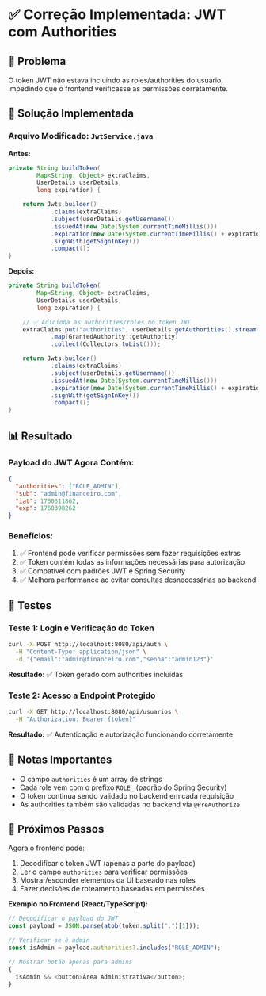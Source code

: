 # ✅ Correção Implementada: JWT com Authorities

## 🎯 Problema

O token JWT não estava incluindo as roles/authorities do usuário, impedindo que o frontend verificasse as permissões corretamente.

## 🔧 Solução Implementada

### Arquivo Modificado: `JwtService.java`

**Antes:**

```java
private String buildToken(
        Map<String, Object> extraClaims,
        UserDetails userDetails,
        long expiration) {

    return Jwts.builder()
            .claims(extraClaims)
            .subject(userDetails.getUsername())
            .issuedAt(new Date(System.currentTimeMillis()))
            .expiration(new Date(System.currentTimeMillis() + expiration))
            .signWith(getSignInKey())
            .compact();
}
```

**Depois:**

```java
private String buildToken(
        Map<String, Object> extraClaims,
        UserDetails userDetails,
        long expiration) {

    // ✅ Adiciona as authorities/roles no token JWT
    extraClaims.put("authorities", userDetails.getAuthorities().stream()
            .map(GrantedAuthority::getAuthority)
            .collect(Collectors.toList()));

    return Jwts.builder()
            .claims(extraClaims)
            .subject(userDetails.getUsername())
            .issuedAt(new Date(System.currentTimeMillis()))
            .expiration(new Date(System.currentTimeMillis() + expiration))
            .signWith(getSignInKey())
            .compact();
}
```

## 📊 Resultado

### Payload do JWT Agora Contém:

```json
{
  "authorities": ["ROLE_ADMIN"],
  "sub": "admin@financeiro.com",
  "iat": 1760311862,
  "exp": 1760398262
}
```

### Benefícios:

1. ✅ Frontend pode verificar permissões sem fazer requisições extras
2. ✅ Token contém todas as informações necessárias para autorização
3. ✅ Compatível com padrões JWT e Spring Security
4. ✅ Melhora performance ao evitar consultas desnecessárias ao backend

## 🧪 Testes

### Teste 1: Login e Verificação do Token

```bash
curl -X POST http://localhost:8080/api/auth \
  -H "Content-Type: application/json" \
  -d '{"email":"admin@financeiro.com","senha":"admin123"}'
```

**Resultado:** ✅ Token gerado com authorities incluídas

### Teste 2: Acesso a Endpoint Protegido

```bash
curl -X GET http://localhost:8080/api/usuarios \
  -H "Authorization: Bearer {token}"
```

**Resultado:** ✅ Autenticação e autorização funcionando corretamente

## 📝 Notas Importantes

- O campo `authorities` é um array de strings
- Cada role vem com o prefixo `ROLE_` (padrão do Spring Security)
- O token continua sendo validado no backend em cada requisição
- As authorities também são validadas no backend via `@PreAuthorize`

## 🚀 Próximos Passos

Agora o frontend pode:

1. Decodificar o token JWT (apenas a parte do payload)
2. Ler o campo `authorities` para verificar permissões
3. Mostrar/esconder elementos da UI baseado nas roles
4. Fazer decisões de roteamento baseadas em permissões

**Exemplo no Frontend (React/TypeScript):**

```typescript
// Decodificar o payload do JWT
const payload = JSON.parse(atob(token.split(".")[1]));

// Verificar se é admin
const isAdmin = payload.authorities?.includes("ROLE_ADMIN");

// Mostrar botão apenas para admins
{
  isAdmin && <button>Área Administrativa</button>;
}
```
